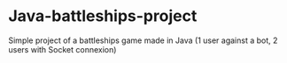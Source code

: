 # Java-battleships-project
Simple project of a battleships game made in Java (1 user against a bot, 2 users with Socket connexion)
